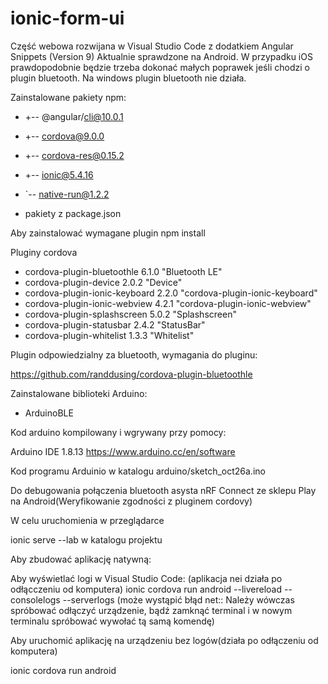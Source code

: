 # ionic-form-ui

Część webowa rozwijana w Visual Studio Code z dodatkiem Angular Snippets (Version 9)
Aktualnie sprawdzone na Android. W przypadku iOS prawdopodobnie będzie trzeba dokonać małych poprawek jeśli chodzi o plugin bluetooth. Na windows plugin bluetooth nie działa.

Zainstalowane pakiety npm:
+ +-- @angular/cli@10.0.1
+ +-- cordova@9.0.0
+ +-- cordova-res@0.15.2
+ +-- ionic@5.4.16
+ `-- native-run@1.2.2

+ pakiety z package.json

Aby zainstalować wymagane plugin npm install

Pluginy cordova

+ cordova-plugin-bluetoothle 6.1.0 "Bluetooth LE"
+ cordova-plugin-device 2.0.2 "Device"
+ cordova-plugin-ionic-keyboard 2.2.0 "cordova-plugin-ionic-keyboard"
+ cordova-plugin-ionic-webview 4.2.1 "cordova-plugin-ionic-webview"
+ cordova-plugin-splashscreen 5.0.2 "Splashscreen"
+ cordova-plugin-statusbar 2.4.2 "StatusBar"
+ cordova-plugin-whitelist 1.3.3 "Whitelist"

Plugin odpowiedzialny za bluetooth, wymagania do pluginu:

https://github.com/randdusing/cordova-plugin-bluetoothle


Zainstalowane biblioteki Arduino:
+ ArduinoBLE

Kod arduino kompilowany i wgrywany przy pomocy:

Arduino IDE 1.8.13
https://www.arduino.cc/en/software

Kod programu Arduinio w katalogu arduino/sketch_oct26a.ino


Do debugowania połączenia bluetooth asysta nRF Connect ze sklepu Play na Android(Weryfikowanie zgodności z pluginem cordovy)


W celu uruchomienia w przeglądarce

ionic serve --lab w katalogu projektu

Aby zbudować aplikację natywną:

Aby wyświetlać logi w Visual Studio Code: (aplikacja nei działa po odłącczeniu od komputera)
ionic cordova run android --livereload --consolelogs --serverlogs (może wystąpić błąd net:: Należy wówczas spróbować odłączyć urządzenie, bądź zamknąć terminal i w nowym terminalu spróbować wywołać tą samą komendę)

Aby uruchomić aplikację na urządzeniu bez logów(działa po odłączeniu od komputera)

ionic cordova run android

